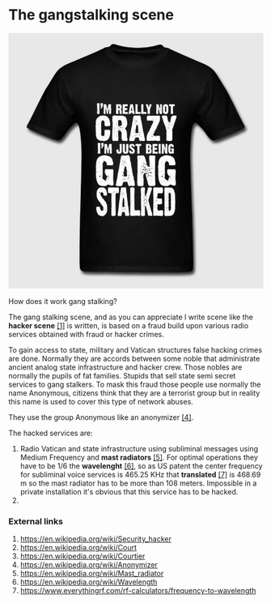 # The gangstalking scene

![gang stalked](../Images/1_NrrlrQsXtTbn-bP1uyaADw.jpeg)

How does it work gang stalking?

The gang stalking scene, and as you can appreciate I write scene like the **hacker scene** [[1]](https://en.wikipedia.org/wiki/Security_hacker) is written, is based on a fraud  build upon various radio services obtained with fraud or hacker crimes.

To gain access to state, military and Vatican structures false hacking crimes are done. Normally they are accords between some noble that administrate ancient analog state infrastructure and hacker crew. Those nobles are normally the pupils of fat families. Stupids that sell state semi secret services to gang stalkers. To mask this fraud those people use normally the name Anonymous, citizens think that they are a terrorist group but in reality this name is used to cover this type of network abuses. 

They use the group Anonymous like an anonymizer [[4]](https://en.wikipedia.org/wiki/Anonymizer).

The hacked services are:

1. Radio Vatican and state infrastructure using subliminal messages using Medium Frequency and **mast radiators** [[5]](https://en.wikipedia.org/wiki/Mast_radiator). For optimal operations they have to be 1/6 the **wavelenght** [[6]](https://en.wikipedia.org/wiki/Wavelength), so as US patent the center frequency for subliminal voice services is 465.25 KHz that **translated** [[7]](https://www.everythingrf.com/rf-calculators/frequency-to-wavelength) is 468.69 m so the mast radiator has to be more than 108 meters. Impossible in a private installation it's obvious that this service has to be hacked.
2. 





### External links

1. https://en.wikipedia.org/wiki/Security_hacker
2. https://en.wikipedia.org/wiki/Court
3. https://en.wikipedia.org/wiki/Courtier
4. https://en.wikipedia.org/wiki/Anonymizer
5. https://en.wikipedia.org/wiki/Mast_radiator
6. https://en.wikipedia.org/wiki/Wavelength
7. https://www.everythingrf.com/rf-calculators/frequency-to-wavelength

